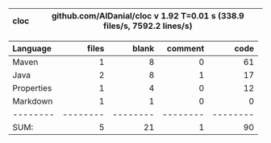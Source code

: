 

cloc|github.com/AlDanial/cloc v 1.92  T=0.01 s (338.9 files/s, 7592.2 lines/s)
--- | ---

Language|files|blank|comment|code
:-------|-------:|-------:|-------:|-------:
Maven|1|8|0|61
Java|2|8|1|17
Properties|1|4|0|12
Markdown|1|1|0|0
--------|--------|--------|--------|--------
SUM:|5|21|1|90
